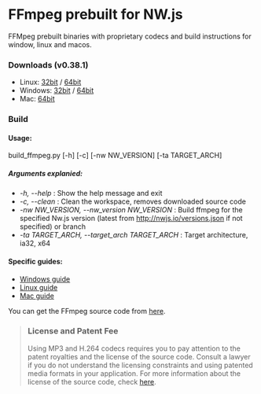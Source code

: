 # FFmpeg prebuilt for NW.js


FFMpeg prebuilt binaries with proprietary codecs and build instructions for window, linux and macos.


### Downloads (v0.38.1)
- Linux: [32bit](https://github.com/iteufel/nwjs-ffmpeg-prebuilt/releases/download/0.38.1/0.38.1-linux-ia32.zip) / [64bit](https://github.com/iteufel/nwjs-ffmpeg-prebuilt/releases/download/0.38.1/0.38.1-linux-x64.zip)
- Windows: [32bit](https://github.com/iteufel/nwjs-ffmpeg-prebuilt/releases/download/0.38.1/0.38.1-win-ia32.zip) / [64bit](https://github.com/iteufel/nwjs-ffmpeg-prebuilt/releases/download/0.38.1/0.38.1-win-x64.zip)
- Mac: [64bit](https://github.com/iteufel/nwjs-ffmpeg-prebuilt/releases/download/0.38.1/0.38.1-osx-x64.zip)

### Build

#### Usage:

build_ffmpeg.py [-h] [-c] [-nw NW_VERSION] [-ta TARGET_ARCH]
##### Arguments explanied:

-  *-h, --help* : Show the help message and exit
-  *-c, --clean* : Clean the workspace, removes downloaded source code
-  *-nw NW_VERSION, --nw_version NW_VERSION* : Build ffmpeg for the specified Nw.js version (latest from http://nwjs.io/versions.json if not specified) or branch
-  *-ta TARGET_ARCH, --target_arch TARGET_ARCH* : Target architecture, ia32, x64

#### Specific guides:

- [Windows guide](guides/build_windows.md)
- [Linux guide](guides/build_linux.md)
- [Mac guide](guides/build_mac.md)

You can get the FFmpeg source code from [here](https://chromium.googlesource.com/chromium/third_party/ffmpeg).

>### License and Patent Fee
> Using MP3 and H.264 codecs requires you to pay attention to the patent royalties and the license of the source code. Consult a lawyer if you do not understand the licensing constraints and using patented media formats in your application. For more information about the license of the source code, check [here](https://chromium.googlesource.com/chromium/third_party/ffmpeg.git/+/master/CREDITS.chromium).
